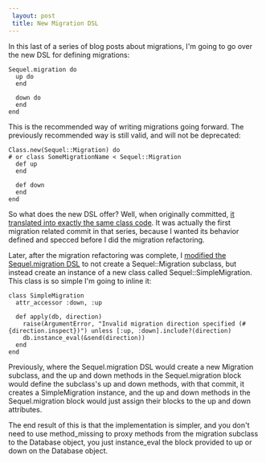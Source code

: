 ```yaml
---
 layout: post
 title: New Migration DSL
---
```


In this last of a series of blog posts about migrations, I'm going to go over the new DSL for defining migrations:

    Sequel.migration do
      up do
      end

      down do
      end
    end

This is the recommended way of writing migrations going forward.  The previously recommended way is still valid, and will not be deprecated:

    Class.new(Sequel::Migration) do
    # or class SomeMigrationName < Sequel::Migration
      def up
      end

      def down
      end
    end

So what does the new DSL offer?  Well, when originally committed, <a href="http://github.com/jeremyevans/sequel/commit/22a852781ad3e68b11e2ed5347a3374120bd4a7a">it translated into exactly the same class code</a>.  It was actually the first migration related commit in that series, because I wanted its behavior defined and specced before I did the migration refactoring.

Later, after the migration refactoring was complete, I <a href="http://github.com/jeremyevans/sequel/commit/f1b1322019982c0a445a72057df67213f7c2cf8a">modified the Sequel.migration DSL</a> to not create a Sequel::Migration subclass, but instead create an instance of a new class called Sequel::SimpleMigration.  This class is so simple I'm going to inline it:

    class SimpleMigration
      attr_accessor :down, :up

      def apply(db, direction)
        raise(ArgumentError, "Invalid migration direction specified (#{direction.inspect})") unless [:up, :down].include?(direction)
        db.instance_eval(&send(direction))
      end
    end

Previously, where the Sequel.migration DSL would create a new Migration subclass, and the up and down methods in the Sequel.migration block would define the subclass's up and down methods, with that commit, it creates a SimpleMigration instance, and the up and down methods in the Sequel.migration block would just assign their blocks to the up and down attributes.

The end result of this is that the implementation is simpler, and you don't need to use method_missing to proxy methods from the migration subclass to the Database object, you just instance_eval the block provided to up or down on the Database object.
